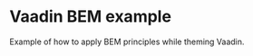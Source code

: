 Vaadin BEM example
==================

Example of how to apply BEM principles while theming Vaadin.

